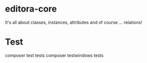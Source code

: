 # editora-core

It's all about classes, instances, attributes and of course ... relations!

# Test

composer test tests
composer testwindows tests